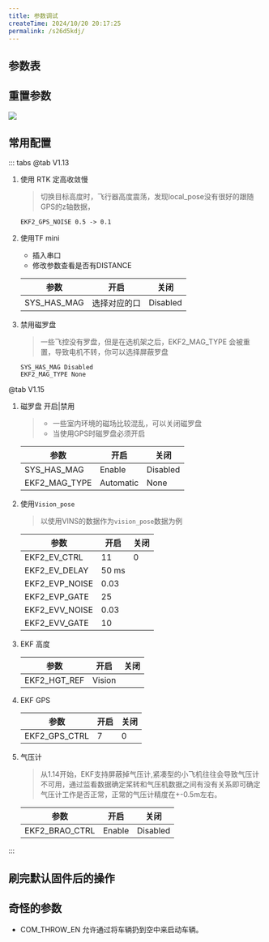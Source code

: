 ```yaml
---
title: 参数调试
createTime: 2024/10/20 20:17:25
permalink: /s26d5kdj/
---
```



## 参数表

<LinkCard title="1.13 参数表" href="https://docs.px4.io/v1.13/en/advanced_config/parameter_reference.html" description="" />
<LinkCard title="1.15 参数表" href="https://docs.px4.io/v1.15/en/advanced_config/parameter_reference.html" description="" />


## 重置参数

![](https://emnavi-doc-img.oss-cn-beijing.aliyuncs.com/hyaline_kb/px4/image_20241021130452.png)

## 常用配置

::: tabs
@tab V1.13
1. 使用 RTK
    定高收敛慢

    > 切换目标高度时，飞行器高度震荡，发现local_pose没有很好的跟随GPS的z轴数据，

    ```
    EKF2_GPS_NOISE 0.5 -> 0.1
    ```
1. 使用TF mini
    - 插入串口
    - 修改参数查看是否有DISTANCE
    
    | 参数  | 开启 | 关闭 |
    |------|--------|-------|
    | SYS_HAS_MAG | 选择对应的口 | Disabled|
    

1. 禁用磁罗盘
    > 一些飞控没有罗盘，但是在选机架之后，EKF2_MAG_TYPE 会被重置，导致电机不转，你可以选择屏蔽罗盘
    ```
    SYS_HAS_MAG Disabled
    EKF2_MAG_TYPE None
    ```

@tab V1.15
1. 磁罗盘 开启|禁用
    > - 一些室内环境的磁场比较混乱，可以关闭磁罗盘
    > - 当使用GPS时磁罗盘必须开启 

    | 参数  | 开启 | 关闭 |
    |------|--------|-------|
    | SYS_HAS_MAG | Enable | Disabled|
    | EKF2_MAG_TYPE | Automatic | None|

1. 使用`Vision_pose`
    > 以使用VINS的数据作为`vision_pose`数据为例

    | 参数  | 开启 | 关闭 |
    |------|--------|-------|
    | EKF2_EV_CTRL | 11 | 0|
    | EKF2_EV_DELAY  | 50 ms     |         |
    | EKF2_EVP_NOISE  | 0.03     |         |
    | EKF2_EVP_GATE  | 25     |         |
    | EKF2_EVV_NOISE  | 0.03     |         |
    | EKF2_EVV_GATE  | 10     |         |


1. EKF 高度

    | 参数  | 开启 | 关闭 |
    |------|--------|-------|
    | EKF2_HGT_REF | Vision | |

1. EKF GPS 

    | 参数  | 开启 | 关闭 |
    |------|--------|-------|
    | EKF2_GPS_CTRL | 7 | 0 |

1. 气压计
    > 从1.14开始，EKF支持屏蔽掉气压计,紧凑型的小飞机往往会导致气压计不可用，通过监看数据确定桨转和气压机数据之间有没有关系即可确定气压计工作是否正常，正常的气压计精度在+-0.5m左右。

    | 参数  | 开启 | 关闭 |
    |------|--------|-------|
    | EKF2_BRAO_CTRL | Enable | Disabled|
:::


## 刷完默认固件后的操作


## 奇怪的参数
- COM_THROW_EN 允许通过将车辆扔到空中来启动车辆。